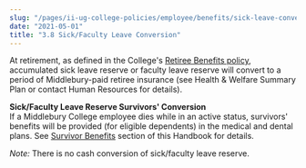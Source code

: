 ```yaml
---
slug: "/pages/ii-ug-college-policies/employee/benefits/sick-leave-conversion"
date: "2021-05-01"
title: "3.8 Sick/Faculty Leave Conversion"
---
```


At retirement, as defined in the College's [Retiree Benefits policy](/pages/ii-ug-college-policies/employee/leaving-midd/retirement), accumulated sick leave reserve or faculty leave reserve will convert to a period of Middlebury-paid retiree insurance (see Health & Welfare Summary Plan or contact Human Resources for details).

**Sick/Faculty Leave Reserve Survivors' Conversion**  
If a Middlebury College employee dies while in an active status, survivors' benefits will be provided (for eligible dependents) in the medical and dental plans. See [Survivor Benefits](/pages/ii-ug-college-policies/employee/benefits/survivor-benefits) section of this Handbook for details.

_Note:_ There is no cash conversion of sick/faculty leave reserve.
